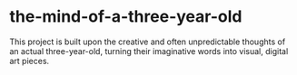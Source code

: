# the-mind-of-a-three-year-old
This project is built upon the creative and often unpredictable thoughts of an actual three-year-old, turning their imaginative words into visual, digital art pieces.
